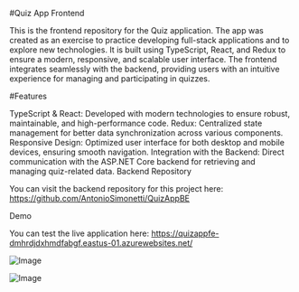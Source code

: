 #Quiz App Frontend

This is the frontend repository for the Quiz application. The app was created as an exercise to practice developing full-stack applications and to explore new technologies. It is built using TypeScript, React, and Redux to ensure a modern, responsive, and scalable user interface. The frontend integrates seamlessly with the backend, providing users with an intuitive experience for managing and participating in quizzes.

#Features

TypeScript & React: Developed with modern technologies to ensure robust, maintainable, and high-performance code.
Redux: Centralized state management for better data synchronization across various components.
Responsive Design: Optimized user interface for both desktop and mobile devices, ensuring smooth navigation.
Integration with the Backend: Direct communication with the ASP.NET Core backend for retrieving and managing quiz-related data.
Backend Repository

You can visit the backend repository for this project here: https://github.com/AntonioSimonetti/QuizAppBE

Demo

You can test the live application here: https://quizappfe-dmhrdjdxhmdfabgf.eastus-01.azurewebsites.net/

![Image](https://github.com/user-attachments/assets/14d4a726-46bf-4c9c-9f28-31fbec7898e7)

![Image](https://github.com/user-attachments/assets/7077b882-9325-4005-8f76-1c5173f19605)
